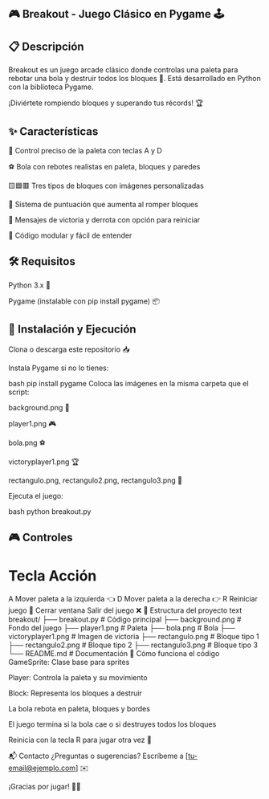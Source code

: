 ## 🎮 Breakout - Juego Clásico en Pygame 🕹️

## 📋 Descripción

Breakout es un juego arcade clásico donde controlas una paleta para rebotar una bola y destruir todos los bloques 🧱. Está desarrollado en Python con la biblioteca Pygame.

¡Diviértete rompiendo bloques y superando tus récords! 🏆

## ✨ Características
🎯 Control preciso de la paleta con teclas A y D

⚽ Bola con rebotes realistas en paleta, bloques y paredes

🟨🟦🟥 Tres tipos de bloques con imágenes personalizadas

🏅 Sistema de puntuación que aumenta al romper bloques

🎉 Mensajes de victoria y derrota con opción para reiniciar

🧩 Código modular y fácil de entender

## 🛠️ Requisitos
Python 3.x 🐍

Pygame (instalable con pip install pygame) 📦

## 🚀 Instalación y Ejecución

Clona o descarga este repositorio 📥

Instala Pygame si no lo tienes:

bash
pip install pygame
Coloca las imágenes en la misma carpeta que el script:

background.png 🌌

player1.png 🎮

bola.png ⚽

victoryplayer1.png 🏆

rectangulo.png, rectangulo2.png, rectangulo3.png 🧱

Ejecuta el juego:

bash
python breakout.py
## 🎮 Controles

# Tecla	Acción
A	Mover paleta a la izquierda 👈
D	Mover paleta a la derecha 👉
R	Reiniciar juego 🔄
Cerrar ventana	Salir del juego ❌
📂 Estructura del proyecto
text
breakout/
├── breakout.py          # Código principal
├── background.png       # Fondo del juego
├── player1.png          # Paleta
├── bola.png             # Bola
├── victoryplayer1.png   # Imagen de victoria
├── rectangulo.png       # Bloque tipo 1
├── rectangulo2.png      # Bloque tipo 2
├── rectangulo3.png      # Bloque tipo 3
└── README.md            # Documentación
🧠 Cómo funciona el código
GameSprite: Clase base para sprites

Player: Controla la paleta y su movimiento

Block: Representa los bloques a destruir

La bola rebota en paleta, bloques y bordes

El juego termina si la bola cae o si destruyes todos los bloques

Reinicia con la tecla R para jugar otra vez 🔁

📬 Contacto
¿Preguntas o sugerencias? Escríbeme a [tu-email@ejemplo.com] ✉️

¡Gracias por jugar! 🎉✨
